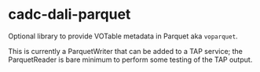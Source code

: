 # cadc-dali-parquet

Optional library to provide VOTable metadata in Parquet aka `voparquet`.

This is currently a ParquetWriter that can be added to a TAP service; the
ParquetReader is bare minimum to perform some testing of the TAP output.



